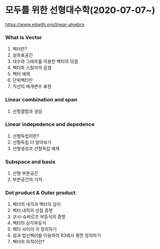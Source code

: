 # 모두를 위한 선형대수학(2020-07-07~)
https://www.edwith.org/linear-algebra   

### What is Vector
1. 벡터란?
2. 실좌표공간
3. 대수와 그래프를 이용한 벡터의 덧셈
4. 벡터와 스칼라의 곱셈
5. 벡터 예제
6. 단위벡터란
7. 직선의 매개변수 표현


### Linear combination and span
1. 선형결합과 생성


### Linear indepedence and depedence
1. 선형독립이란?
2. 선형독립 더 알아보기
3. 선형생성과 선형독립 예제


### Subspace and basis
1. 선형 부분공간
2. 부분공간의 기저


### Dot pruduct & Outer product 
1. 벡터의 내걱과 벡터의 길이 
2. 벡터 내적의 성질 증명
3. 코시-슈바르츠 부등식의 증명
4. 벡터의 삼각부등식
5. 벡터 사이의 각 정의하기
6. 점과 법선벡터를 이용하여 R3에서 평면 정의하기
7. 벡터의 외적이란?
